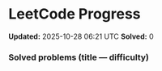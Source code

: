 # LeetCode Progress

**Updated:** 2025-10-28 06:21 UTC
**Solved:** 0

### Solved problems (title — difficulty)

